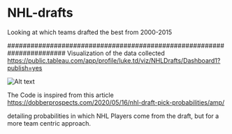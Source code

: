 # NHL-drafts
Looking at which teams drafted the best from 2000-2015


#######################################################################
Visualization of the data collected
https://public.tableau.com/app/profile/luke.td/viz/NHLDrafts/Dashboard1?publish=yes

![Alt text](https://i.imgur.com/eQVAWUf.png "Example")

The Code is inspired from this article
https://dobberprospects.com/2020/05/16/nhl-draft-pick-probabilities/amp/

detailing probabilities in which NHL Players come from the draft, but for a more team centric approach.

